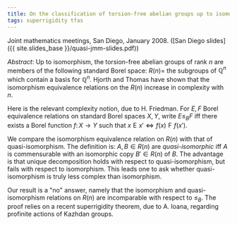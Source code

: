 ```yaml
---
title: On the classification of torsion-free abelian groups up to isomorphism and quasi-isomorphism
tags: superrigidity tfas
---
```


Joint mathematics meetings, San Diego, January 2008. ([San Diego slides]({{ site.slides_base }}/quasi-jmm-slides.pdf))<!--more-->

*Abstract*: Up to isomorphism, the torsion-free abelian groups of rank $n$ are members of the following standard Borel space: $R(n)=$ the subgroups of $\mathbb Q^n$ which contain a basis for $\mathbb Q^n$. Hjorth and Thomas have shown that the isomorphism equivalence relations on the $R(n)$ increase in complexity with $n$.

Here is the relevant complexity notion, due to H. Friedman. For $E,F$ Borel equivalence relations on standard Borel spaces $X,Y$, write $E\leq_BF$ iff there exists a Borel function $f\colon X\to Y$ such that $x\mathrel{E}x'\iff f(x)\mathrel{F}f(x')$.

We compare the isomorphism equivalence relation on $R(n)$ with that of quasi-isomorphism. The definition is: $A,B\in R(n)$ are *quasi-isomorphic* iff $A$ is commensurable with an isomorphic copy $B'\in R(n)$ of $B$. The advantage is that unique decomposition holds with respect to quasi-isomorphism, but fails with respect to isomorphism. This leads one to ask whether quasi-isomorphism is truly less complex than isomorphism.

Our result is a "no" answer, namely that the isomorphism and quasi-isomorphism relations on $R(n)$ are incomparable with respect to $\leq_B$. The proof relies on a recent superrigidity theorem, due to A. Ioana, regarding profinite actions of Kazhdan groups.

